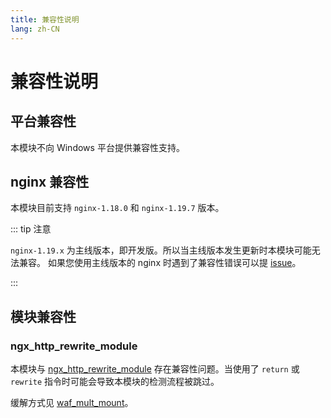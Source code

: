 ```yaml
---
title: 兼容性说明
lang: zh-CN
---
```



# 兼容性说明

## 平台兼容性

本模块不向 Windows 平台提供兼容性支持。

## nginx 兼容性

本模块目前支持 `nginx-1.18.0` 和 `nginx-1.19.7` 版本。

::: tip 注意

`nginx-1.19.x` 为主线版本，即开发版。所以当主线版本发生更新时本模块可能无法兼容。
如果您使用主线版本的 nginx 时遇到了兼容性错误可以提 [issue](https://github.com/ADD-SP/ngx_waf/issues)。

:::

## 模块兼容性

### ngx_http_rewrite_module

本模块与 [ngx_http_rewrite_module](https://nginx.org/en/docs/http/ngx_http_rewrite_module.html) 
存在兼容性问题。当使用了 `return` 或 `rewrite` 指令时可能会导致本模块的检测流程被跳过。

缓解方式见 [waf_mult_mount](/zh-cn/advance/syntax.md#waf-mult-mount)。

